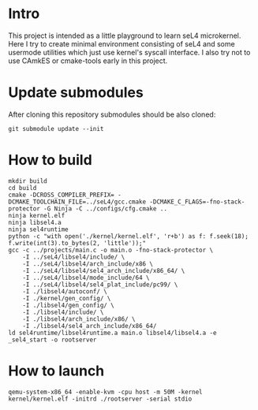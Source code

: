 # Intro

This project is intended as a little playground to learn seL4 microkernel. Here I try to create minimal environment consisting of seL4 and some usermode utilities which just use kernel's syscall interface. I also try not to use CAmkES or cmake-tools early in this project.

# Update submodules

After cloning this repository submodules should be also cloned:

`git submodule update --init`

# How to build

```
mkdir build
cd build
cmake -DCROSS_COMPILER_PREFIX= -DCMAKE_TOOLCHAIN_FILE=../seL4/gcc.cmake -DCMAKE_C_FLAGS=-fno-stack-protector -G Ninja -C ../configs/cfg.cmake ..
ninja kernel.elf
ninja libsel4.a
ninja sel4runtime
python -c "with open('./kernel/kernel.elf', 'r+b') as f: f.seek(18); f.write(int(3).to_bytes(2, 'little'));"
gcc -c ../projects/main.c -o main.o -fno-stack-protector \
	-I ../seL4/libsel4/include/ \
	-I ../seL4/libsel4/arch_include/x86 \
	-I ../seL4/libsel4/sel4_arch_include/x86_64/ \
	-I ../seL4/libsel4/mode_include/64 \
	-I ../seL4/libsel4/sel4_plat_include/pc99/ \
	-I ./libsel4/autoconf/ \
	-I ./kernel/gen_config/ \
	-I ./libsel4/gen_config/ \
	-I ./libsel4/include/ \
	-I ./libsel4/arch_include/x86/ \
	-I ./libsel4/sel4_arch_include/x86_64/
ld sel4runtime/libsel4runtime.a main.o libsel4/libsel4.a -e _sel4_start -o rootserver
```

# How to launch

`qemu-system-x86_64 -enable-kvm -cpu host -m 50M -kernel kernel/kernel.elf -initrd ./rootserver -serial stdio`

